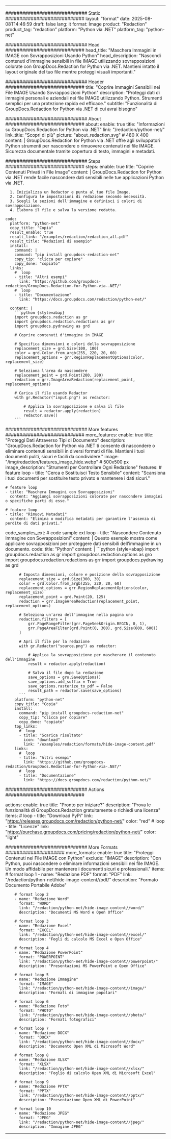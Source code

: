 
---
############################# Static ############################
layout: "format"
date:  2025-08-08T14:46:59
draft: false
lang: it
format: Image
product: "Redaction"
product_tag: "redaction"
platform: "Python via .NET"
platform_tag: "python-net"

############################# Head ############################
head_title: "Maschera Immagini in IMAGE con Sovrapposizioni Usando Python"
head_description: "Nascondi contenuti d'immagine sensibili in file IMAGE utilizzando sovrapposizioni colorate con GroupDocs.Redaction for Python via .NET. Mantieni intatto il layout originale del tuo file mentre proteggi visuali importanti."

############################# Header ############################
title: "Coprire Immagini Sensibili nei File IMAGE Usando Sovrapposizioni Python" 
description: "Proteggi dati di immagini personali e aziendali nei file IMAGE utilizzando Python. Strumenti semplici per una protezione rapida ed efficace."
subtitle: "Funzionalità di GroupDocs.Redaction for Python via .NET di cui avrai bisogno" 

############################# About ############################
about:
    enable: true
    title: "Informazioni su GroupDocs.Redaction for Python via .NET"
    link: "/redaction/python-net/"
    link_title: "Scopri di più"
    picture: "about_redaction.svg" # 480 X 400
    content: |
       GroupDocs.Redaction for Python via .NET offre agli sviluppatori Python strumenti per nascondere o rimuovere contenuti nei file IMAGE. Sicurezza documentale tramite copertura di testo, immagini e metadati.

############################# Steps ############################
steps:
    enable: true
    title: "Coprire Contenuti Privati in File Image"
    content: |
      GroupDocs.Redaction for Python via .NET rende facile nascondere dati sensibili nelle tue applicazioni Python via .NET.
      
      1. Inizializza un Redactor e punta al tuo file Image.
      2. Configura le impostazioni di redazione secondo necessità.
      3. Scegli le sezioni dell'immagine e definisci i colori di sovrapposizione.
      4. Elabora il file e salva la versione redatta.
   
    code:
      platform: "python-net"
      copy_title: "Copia"
      result_enable: true
      result_link: "/examples/redaction/redaction_all.pdf"
      result_title: "Redazioni di esempio"
      install:
        command: |
        command: "pip install groupdocs-redaction-net"
        copy_tip: "clicca per copiare"
        copy_done: "copiato"
      links:
        #  loop
        - title: "Altri esempi"
          link: "https://github.com/groupdocs-redaction/GroupDocs.Redaction-for-Python-via-.NET/"
        #  loop
        - title: "Documentazione"
          link: "https://docs.groupdocs.com/redaction/python-net/"
          
      content: |
        ```python {style=abap}
        import groupdocs.redaction as gr
        import groupdocs.redaction.redactions as grr
        import groupdocs.pydrawing as grd

        # Coprire contenuti d'immagine in IMAGE

        # Specifica dimensioni e colori della sovrapposizione
        replacement_size = grd.Size(100, 100)
        color = grd.Color.from_argb(255, 220, 20, 60)
        replacement_options = grr.RegionReplacementOptions(color, replacement_size)

        # Seleziona l'area da nascondere
        replacement_point = grd.Point(200, 200)
        redaction = grr.ImageAreaRedaction(replacement_point, replacement_options)
                
        # Carica il file usando Redactor
        with gr.Redactor("input.png") as redactor:

            # Applica la sovrapposizione e salva il file
            result = redactor.apply(redaction)
            redactor.save()
        ```            


############################# More features ############################
more_features:
  enable: true
  title: "Proteggi Dati Attraverso Tipi di Documento"
  description: "GroupDocs.Redaction for Python via .NET ti consente di nascondere o eliminare contenuti sensibili in diversi formati di file. Mantieni i tuoi documenti puliti, sicuri e facili da condividere."
  image: "/img/redaction/features_image_hide.webp" # 500x500 px
  image_description: "Strumenti per Controllare Ogni Redazione"
  features:
    # feature loop
    - title: "Cerca e Sostituisci Testo Sensibile"
      content: "Scansiona i tuoi documenti per sostituire testo privato e mantenere i dati sicuri."

    # feature loop
    - title: "Maschera Immagini con Sovrapposizioni"
      content: "Aggiungi sovrapposizioni colorate per nascondere immagini o specifiche parti di esse."

    # feature loop
    - title: "Rimuovi Metadati"
      content: "Elimina o modifica metadati per garantire l'assenza di perdite di dati privati."
      
  code_samples_ext:
    # code sample ext loop
    - title: "Nascondere Contenuto Immagine con Sovrapposizioni"
      content: |
        Questo esempio mostra come applicare sovrapposizioni per proteggere dati sensibili dell'immagine in un documento.
      code:
        title: "Python"
        content: |
          ```python {style=abap}
          import groupdocs.redaction as gr
          import groupdocs.redaction.options as gro
          import groupdocs.redaction.redactions as grr
          import groupdocs.pydrawing as grd

          # Imposta dimensioni, colore e posizione della sovrapposizione
          replacement_size = grd.Size(300, 30)
          color = grd.Color.from_argb(255, 220, 20, 60)
          replacement_options = grr.RegionReplacementOptions(color, replacement_size)
          replacement_point = grd.Point(20, 125)
          redaction = grr.ImageAreaRedaction(replacement_point, replacement_options)

          # Seleziona un'area dell'immagine nella pagina uno
          redaction.filters = [
              grr.PageRangeFilter(grr.PageSeekOrigin.BEGIN, 0, 1),
              grr.PageAreaFilter(grd.Point(0, 300), grd.Size(600, 600))
          ]

          # Apri il file per la redazione
          with gr.Redactor("source.png") as redactor:

              # Applica la sovrapposizione per mascherare il contenuto dell'immagine
              result = redactor.apply(redaction)

              # Salva il file dopo la redazione
              save_options = gro.SaveOptions()
              save_options.add_suffix = True
              save_options.rasterize_to_pdf = False
              result_path = redactor.save(save_options)
          ```
        platform: "python-net"
        copy_title: "Copia"
        install:
          command: "pip install groupdocs-redaction-net"
          copy_tip: "clicca per copiare"
          copy_done: "copiato"
        top_links:
          #  loop
          - title: "Scarica risultato"
            icon: "download"
            link: "/examples/redaction/formats/hide-image-content.pdf"
        links:
          #  loop
          - title: "Altri esempi"
            link: "https://github.com/groupdocs-redaction/GroupDocs.Redaction-for-Python-via-.NET/"
          #  loop
          - title: "Documentazione"
            link: "https://docs.groupdocs.com/redaction/python-net/"


############################# Actions ############################

actions:
  enable: true
  title: "Pronto per iniziare?"
  description: "Prova le funzionalità di GroupDocs.Redaction gratuitamente o richiedi una licenza"
  items:
    #  loop
    - title: "Download PyPi"
      link: "https://releases.groupdocs.com/redaction/python-net/"
      color: "red"
        #  loop
    - title: "Licenze"
      link: "https://purchase.groupdocs.com/pricing/redaction/python-net/"
      color: "light"


############################# More Formats #####################
more_formats:
    enable: true
    title: "Proteggi Contenuti nei File IMAGE con Python"
    exclude: "IMAGE"
    description: "Con Python, puoi nascondere o eliminare informazioni sensibili nei file IMAGE. Un modo affidabile per mantenere i documenti sicuri e professionali."
    items: 
        # format loop 1
        - name: "Redazione PDF"
          format: "PDF"
          link: "/redaction/python-net/hide-image-content//pdf/"
          description: "Formato Documento Portabile Adobe"

        # format loop 2
        - name: "Redazione Word"
          format: "WORD"
          link: "/redaction/python-net/hide-image-content//word/"
          description: "Documenti MS Word e Open Office"
          
        # format loop 3
        - name: "Redazione Excel"
          format: "EXCEL"
          link: "/redaction/python-net/hide-image-content//excel/"
          description: "Fogli di calcolo MS Excel e Open Office"

        # format loop 4
        - name: "Redazione PowerPoint"
          format: "POWERPOINT"
          link: "/redaction/python-net/hide-image-content//powerpoint/"
          description: "Presentazioni MS PowerPoint e Open Office"

        # format loop 5
        - name: "Redazione Immagine"
          format: "IMAGE"
          link: "/redaction/python-net/hide-image-content//image/"
          description: "Formati di immagine popolari"

        # format loop 6
        - name: "Redazione Foto"
          format: "PHOTO"
          link: "/redaction/python-net/hide-image-content//photo/"
          description: "Formati fotografici"

        # format loop 7
        - name: "Redazione DOCX"
          format: "DOCX"
          link: "/redaction/python-net/hide-image-content//docx/"
          description: "Documento Open XML di Microsoft Word"
          
        # format loop 8
        - name: "Redazione XLSX"
          format: "XLSX"
          link: "/redaction/python-net/hide-image-content//xlsx/"
          description: "Foglio di calcolo Open XML di Microsoft Excel"
          
        # format loop 9
        - name: "Redazione PPTX"
          format: "PPTX"
          link: "/redaction/python-net/hide-image-content//pptx/"
          description: "Presentazione Open XML di PowerPoint"

        # format loop 10
        - name: "Redazione JPEG"
          format: "JPEG"
          link: "/redaction/python-net/hide-image-content//jpeg/"
          description: "Immagine JPEG"


---
